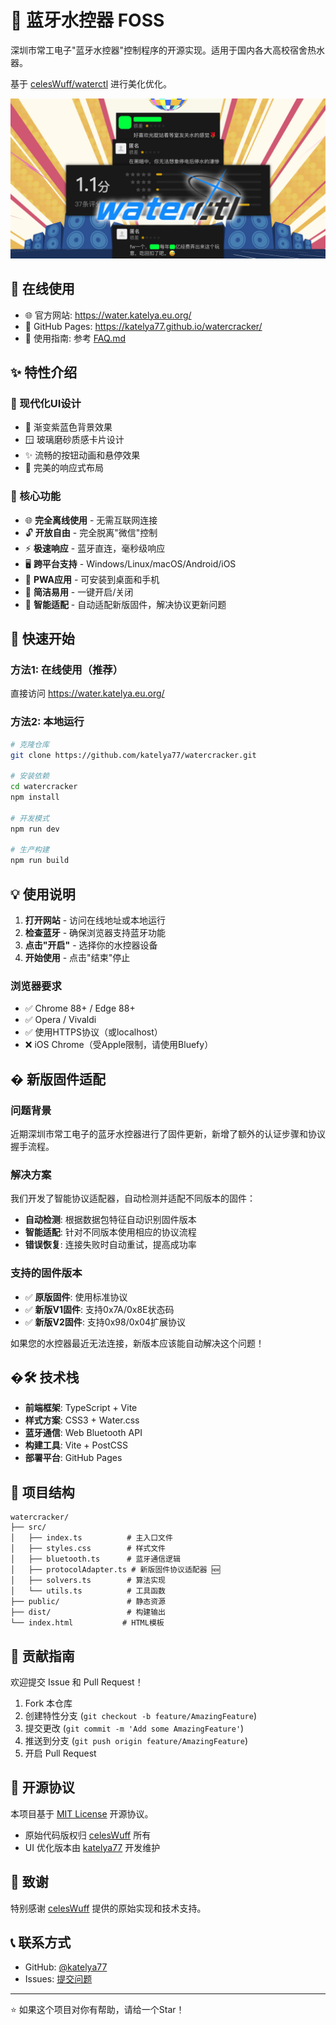 # 🛀 蓝牙水控器 FOSS

深圳市常工电子"蓝牙水控器"控制程序的开源实现。适用于国内各大高校宿舍热水器。

基于 [celesWuff/waterctl](https://github.com/celesWuff/waterctl) 进行美化优化。

![waterctl](waterctl.jpg)

## 🌟 在线使用

- 🌐 官方网站: <https://water.katelya.eu.org/>
- 🚀 GitHub Pages: <https://katelya77.github.io/watercracker/>
- 📖 使用指南: 参考 [FAQ.md](FAQ.md)

## ✨ 特性介绍

### 🎨 现代化UI设计

- 💎 渐变紫蓝色背景效果
- 🪟 玻璃磨砂质感卡片设计
- ✨ 流畅的按钮动画和悬停效果
- 📱 完美的响应式布局

### 🔧 核心功能

- 🌐 **完全离线使用** - 无需互联网连接
- 🔓 **开放自由** - 完全脱离"微信"控制
- ⚡ **极速响应** - 蓝牙直连，毫秒级响应
- 🖥️ **跨平台支持** - Windows/Linux/macOS/Android/iOS
- 💾 **PWA应用** - 可安装到桌面和手机
- 🎯 **简洁易用** - 一键开启/关闭
- 🔄 **智能适配** - 自动适配新版固件，解决协议更新问题

## 🚀 快速开始

### 方法1: 在线使用（推荐）

直接访问 <https://water.katelya.eu.org/>

### 方法2: 本地运行

```bash
# 克隆仓库
git clone https://github.com/katelya77/watercracker.git

# 安装依赖
cd watercracker
npm install

# 开发模式
npm run dev

# 生产构建
npm run build
```

## 💡 使用说明

1. **打开网站** - 访问在线地址或本地运行
2. **检查蓝牙** - 确保浏览器支持蓝牙功能
3. **点击"开启"** - 选择你的水控器设备
4. **开始使用** - 点击"结束"停止

### 浏览器要求

- ✅ Chrome 88+ / Edge 88+
- ✅ Opera / Vivaldi
- ✅ 使用HTTPS协议（或localhost）
- ❌ iOS Chrome（受Apple限制，请使用Bluefy）

## � 新版固件适配

### 问题背景

近期深圳市常工电子的蓝牙水控器进行了固件更新，新增了额外的认证步骤和协议握手流程。

### 解决方案

我们开发了智能协议适配器，自动检测并适配不同版本的固件：

- **自动检测**: 根据数据包特征自动识别固件版本
- **智能适配**: 针对不同版本使用相应的协议流程
- **错误恢复**: 连接失败时自动重试，提高成功率

### 支持的固件版本

- ✅ **原版固件**: 使用标准协议
- ✅ **新版V1固件**: 支持0x7A/0x8E状态码
- ✅ **新版V2固件**: 支持0x98/0x04扩展协议

如果您的水控器最近无法连接，新版本应该能自动解决这个问题！

## �🛠️ 技术栈

- **前端框架**: TypeScript + Vite
- **样式方案**: CSS3 + Water.css
- **蓝牙通信**: Web Bluetooth API
- **构建工具**: Vite + PostCSS
- **部署平台**: GitHub Pages

## 📂 项目结构

```text
watercracker/
├── src/
│   ├── index.ts          # 主入口文件
│   ├── styles.css        # 样式文件
│   ├── bluetooth.ts      # 蓝牙通信逻辑
│   ├── protocolAdapter.ts # 新版固件协议适配器 🆕
│   ├── solvers.ts        # 算法实现
│   └── utils.ts          # 工具函数
├── public/               # 静态资源
├── dist/                 # 构建输出
└── index.html           # HTML模板
```

## 🤝 贡献指南

欢迎提交 Issue 和 Pull Request！

1. Fork 本仓库
2. 创建特性分支 (`git checkout -b feature/AmazingFeature`)
3. 提交更改 (`git commit -m 'Add some AmazingFeature'`)
4. 推送到分支 (`git push origin feature/AmazingFeature`)
5. 开启 Pull Request

## 📜 开源协议

本项目基于 [MIT License](LICENSE) 开源协议。

- 原始代码版权归 [celesWuff](https://github.com/celesWuff) 所有
- UI 优化版本由 [katelya77](https://github.com/katelya77) 开发维护

## 🙏 致谢

特别感谢 [celesWuff](https://github.com/celesWuff) 提供的原始实现和技术支持。

## 📞 联系方式

- GitHub: [@katelya77](https://github.com/katelya77)
- Issues: [提交问题](https://github.com/katelya77/watercracker/issues)

---

⭐ 如果这个项目对你有帮助，请给一个Star！
